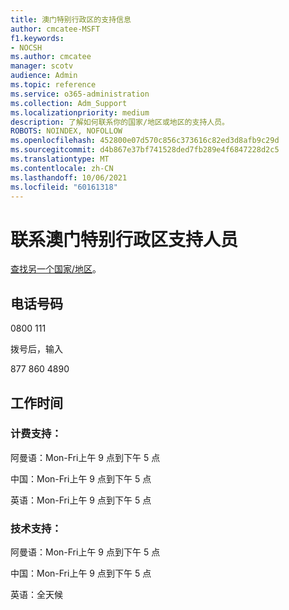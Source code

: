 ```yaml
---
title: 澳门特别行政区的支持信息
author: cmcatee-MSFT
f1.keywords:
- NOCSH
ms.author: cmcatee
manager: scotv
audience: Admin
ms.topic: reference
ms.service: o365-administration
ms.collection: Adm_Support
ms.localizationpriority: medium
description: 了解如何联系你的国家/地区或地区的支持人员。
ROBOTS: NOINDEX, NOFOLLOW
ms.openlocfilehash: 452800e07d570c856c373616c82ed3d8afb9c29d
ms.sourcegitcommit: d4b867e37bf741528ded7fb289e4f6847228d2c5
ms.translationtype: MT
ms.contentlocale: zh-CN
ms.lasthandoff: 10/06/2021
ms.locfileid: "60161318"
---
```

# <a name="contact-support-for-macau-sar"></a>联系澳门特别行政区支持人员

[查找另一个国家/地区](../../business-video/get-help-support.md)。

## <a name="phone-number"></a>电话号码
0800 111

拨号后，输入

877 860 4890

## <a name="hours"></a>工作时间
### <a name="billing-support"></a>计费支持：

阿曼语：Mon-Fri上午 9 点到下午 5 点

中国：Mon-Fri上午 9 点到下午 5 点

英语：Mon-Fri上午 9 点到下午 5 点

### <a name="technical-support"></a>技术支持：

阿曼语：Mon-Fri上午 9 点到下午 5 点

中国：Mon-Fri上午 9 点到下午 5 点

英语：全天候
